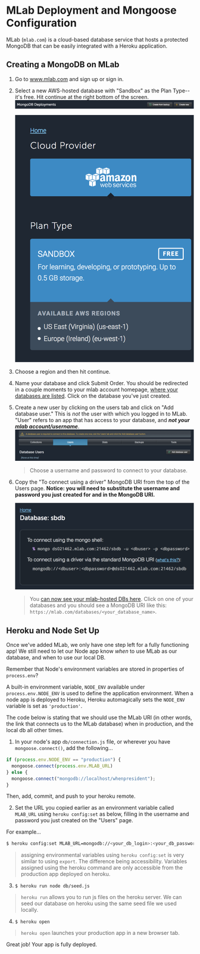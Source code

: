#  MLab Deployment and Mongoose Configuration

MLab (`mlab.com`) is a cloud-based database service that hosts a protected MongoDB that can be easily integrated with a Heroku application.

## Creating a MongoDB on MLab

1. Go to www.mlab.com and sign up or sign in.

2. Select a new AWS-hosted database with "Sandbox" as the Plan Type--it's free. Hit continue at the right bottom of the screen.
    ![Screenshot of Mlab Control Panel](./images/mlab-screenshot-create-db.png)

    ![Screenshot of Mlab Control Panel](./images/mlab-screenshot-create-db-ii.png)
3. Choose a region and then hit continue.

4. Name your database and click Submit Order. You should be redirected in a couple moments to your mlab account homepage, [where your databases are listed](https://mlab.com/home). Click on the database you've just created.

5. Create a new user by clicking on the users tab and click on "Add database user." This is *not* the user with which you logged in to MLab. "User" refers to an app that has access to your database, and ***not your mlab account/username***.
    ![Screenshot of Mlab Database-Instance Control Panel](./images/mlab-screenshot-add-user.png)
    > Choose a username and password to connect to your database.

6. Copy the "To connect using a driver" MongoDB URI from the top of the Users page. **Notice: you will need to substitute the username and password you just created for <dbuser> and <dbpassword> in the MongoDB URI.**

    ![Screenshot of Mlab Control Panel](./images/mlab-screenshot.png)
    > You [can now see your mlab-hosted DBs here](https://mlab.com/home). Click on one of your databases and you should see a MongoDB URI like this: `https://mlab.com/databases/<your_database_name>`.


## Heroku and Node Set Up

Once we've added MLab, we only have one step left for a fully functioning app! We still need to let our Node app know *when* to use MLab as our database, and when to use our local DB.

Remember that Node's environment variables are stored in properties of `process.env`?

A built-in environment variable, `NODE_ENV` available under `process.env.NODE_ENV` is used to define the application environment. When a node app is deployed to Heroku, Heroku automagically sets the `NODE_ENV` variable is set as `'production'`.

The code below is stating that we should use the MLab URI (in other words, the link that connects us to the MLab database) when in production, and the local db all other times.

1. In your node's app `db/connection.js` file, or wherever you have `mongoose.connect()`, add the following...

  ```js
  if (process.env.NODE_ENV == "production") {
    mongoose.connect(process.env.MLAB_URL)
  } else {
    mongoose.connect("mongodb://localhost/whenpresident");
  }
  ```

  Then, add, commit, and push to your heroku remote.

2. Set the URL you copied earlier as an environment variable called `MLAB_URL` using `heroku config:set` as below, filling in the username and password you just created on the "Users" page.

  For example...

  ```bash
  $ heroku config:set MLAB_URL=mongodb://<your_db_login>:<your_db_password>@ds015760.mlab.com:15760/<yourappname>
  ```

  > assigning environmental variables using `heroku config:set` is very similar to using `export`. The difference being accessibility. Variables assigned using the heroku command are only accessible from the production app deployed on heroku.

3. `$ heroku run node db/seed.js`

  > `heroku run` allows you to run js files on the heroku server. We can seed our database on heroku using the same seed file we used locally.

4. `$ heroku open`

  > `heroku open` launches your production app in a new browser tab.

Great job! Your app is fully deployed.
